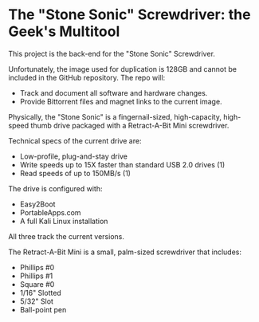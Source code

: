 # The "Stone Sonic" Screwdriver: the Geek's Multitool
This project is the back-end for the "Stone Sonic" Screwdriver.

Unfortunately, the image used for duplication is 128GB and cannot be included in the GitHub repository.  The repo will:
* Track and document all software and hardware changes.
* Provide Bittorrent files and magnet links to the current image.

Physically, the "Stone Sonic" is a fingernail-sized, high-capacity, high-speed thumb drive packaged with a Retract-A-Bit Mini screwdriver.

Technical specs of the current drive are:
* Low-profile, plug-and-stay drive
* Write speeds up to 15X faster than standard USB 2.0 drives (1)
* Read speeds of up to 150MB/s (1)

The drive is configured with:
* Easy2Boot
* PortableApps.com
* A full Kali Linux installation

All three track the current versions.

The Retract-A-Bit Mini is a small, palm-sized screwdriver that includes:
* Phillips #0
* Phillips #1
* Square #0
* 1/16" Slotted
* 5/32" Slot
* Ball-point pen
